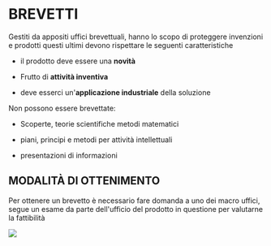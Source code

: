# BREVETTI

Gestiti da appositi uffici brevettuali, hanno lo scopo di proteggere invenzioni e prodotti questi ultimi devono rispettare le seguenti caratteristiche

- il prodotto deve essere una **novità**

- Frutto di **attività inventiva**

- deve esserci un'**applicazione industriale** della soluzione

Non possono essere brevettate:

- Scoperte, teorie scientifiche metodi matematici

- piani, principi e metodi per attività intellettuali

- presentazioni di informazioni

## MODALITÀ DI OTTENIMENTO

Per ottenere un brevetto è necessario fare domanda a uno dei macro uffici, segue un esame da parte dell'ufficio del prodotto in questione per valutarne la fattibilità 

![](gip/Pasted%20image%2020231216164426.png)
